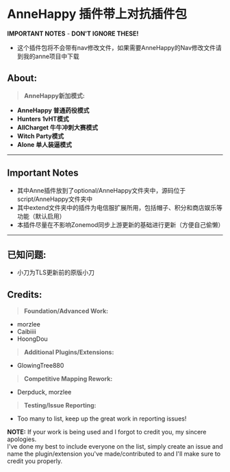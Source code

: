 # **AnneHappy 插件带上对抗插件包**

**IMPORTANT NOTES** - **DON'T IGNORE THESE!**
* 这个插件包将不会带有nav修改文件，如果需要AnneHappy的Nav修改文件请到我的anne项目中下载

## **About:**

> **AnneHappy新加模式:**
* **AnneHappy 普通药役模式**
* **Hunters 1vHT模式**
* **AllCharget 牛牛冲刺大赛模式**
* **Witch Party模式** 
* **Alone 单人装逼模式**


---

## **Important Notes**
* 其中Anne插件放到了optional/AnneHappy文件夹中，源码位于script/AnneHappy文件夹中
* 其中extend文件夹中的插件为电信服扩展所用，包括帽子、积分和商店娱乐等功能（默认启用）
* 本插件尽量在不影响Zonemod同步上游更新的基础进行更新（方便自己偷懒）
---

## **已知问题:**
* 小刀为TLS更新前的原版小刀
	
## **Credits:**

> **Foundation/Advanced Work:**
* morzlee
* Caibiiii
* HoongDou

> **Additional Plugins/Extensions:**
* GlowingTree880

> **Competitive Mapping Rework:**
* Derpduck, morzlee

> **Testing/Issue Reporting:**
* Too many to list, keep up the great work in reporting issues!

**NOTE:** If your work is being used and I forgot to credit you, my sincere apologies.  
I've done my best to include everyone on the list, simply create an issue and name the plugin/extension you've made/contributed to and I'll make sure to credit you properly.
